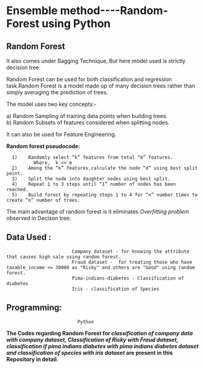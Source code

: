 # Ensemble method----Random-Forest using Python

## Random Forest
It also comes under Bagging Technique, But here model used is strictly decision tree.

Random Forest can be used for both classification and regression task.Random Forest is a model made up of many decision trees rather than simply averaging the prediction of trees.

The model uses two key concepts:-

a) Random Sampling of training data points when building trees.\
b) Random Subsets of features considered when splitting nodes.

It can also be used for Feature Engineering.

 **Random forest pseudocode:**
 
      1)	Randomly select “k” features from total “m” features.
              Where,  k << m
      2)	Among the “k” features,calculate the node “d” using best split point.
      3)	Split the node into daughter nodes using best split.
      4)	Repeat 1 to 3 steps until “1” number of nodes has been reached.
      5)	Build forest by repeating steps 1 to 4 for “n” number times to create “n” number of trees.

The main advantage of random forest is it eliminates *Overfitting problem* observed in Decison tree.

## Data Used :
                            Company dataset - for knowing the attribute that causes high sale using random forest.
                            Fraud dataset -  for treating those who have taxable_income <= 30000 as "Risky" and others are "Good" using random forest.
                            Pima-indians-diabetes - Classification of diabetes 
                            Iris - classification of Species

## Programming:
                              Python


**The Codes regarding  Random Forest for *classification of company data with company dataset, Classification of Risky with Fraud dataset, classification if pima indians diabetes with pima indians diabetes dataset and classification of species with iris dataset* are present in this Repository in detail.**


